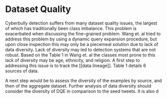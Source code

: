 # Dataset Quality 
Cyberbully detection suffers from many dataset quality issues, the largest of which has traditionally been class imbalance. This problem is exacerbated when discussing the fine-grained problem. Wang et. al tried to address this problem by using a dynamic query expansion procedure, but upon close inspection this may only be a piecemeal solution due to lack of data diversity. Lack of diversity may led to detection systems that are not robust. Based on the Table 1 in Wang et. al the classes most prone to this lack of diversity may be age, ethnicity, and religion. A first step to addressing this issue is to track the [[data lineage]]. Table 1 details 6 sources of data. 

A next step would be to assess the diversity of the examples by source, and then of the aggregate dataset. Further analysis of data diversity should consider the diversity of DQE in comparison to the seed tweets. It is also d